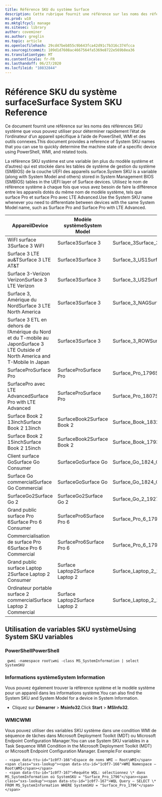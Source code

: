 ```yaml
---
title: Référence SKU du système Surface
description: Cette rubrique fournit une référence sur les noms des références SKU système que vous pouvez utiliser pour déterminer rapidement l’état de l’ordinateur d’un appareil spécifique.
ms.prod: w10
ms.mktglfcycl: manage
ms.sitesec: library
author: coveminer
ms.author: greglin
ms.topic: article
ms.openlocfilehash: 29cd47beb855c9b643fca42d91c7b316c374fcca
ms.sourcegitcommit: 109d1d7608ac4667564fa5369e8722e569b8ea36
ms.translationtype: MT
ms.contentlocale: fr-FR
ms.lasthandoff: 06/27/2020
ms.locfileid: "10832844"
---
```

# <span data-ttu-id="1c0f7-103">Référence SKU du système surface</span><span class="sxs-lookup"><span data-stu-id="1c0f7-103">Surface System SKU Reference</span></span>
<span data-ttu-id="1c0f7-104">Ce document fournit une référence sur les noms des références SKU système que vous pouvez utiliser pour déterminer rapidement l’état de l’ordinateur d’un appareil spécifique à l’aide de PowerShell, WMI et des outils connexes.</span><span class="sxs-lookup"><span data-stu-id="1c0f7-104">This document provides a reference of System SKU names that you can use to quickly determine the machine state of a specific device using PowerShell, WMI, and related tools.</span></span> 

<span data-ttu-id="1c0f7-105">La référence SKU système est une variable (en plus du modèle système et d’autres) qui est stockée dans les tables de système de gestion du système (SMBIOS) de la couche UEFI des appareils surface.</span><span class="sxs-lookup"><span data-stu-id="1c0f7-105">System SKU is a variable (along with System Model and others) stored in System Management BIOS (SMBIOS) tables in the UEFI layer of Surface devices.</span></span>  <span data-ttu-id="1c0f7-106">Utilisez le nom de référence système à chaque fois que vous avez besoin de faire la différence entre les appareils dotés du même nom de modèle système, tels que surface Pro et surface Pro avec LTE Advanced.</span><span class="sxs-lookup"><span data-stu-id="1c0f7-106">Use the System SKU name whenever you need to differentiate between devices with the same System Model name, such as Surface Pro and Surface Pro with LTE Advanced.</span></span> 

| **<span data-ttu-id="1c0f7-107">Appareil</span><span class="sxs-lookup"><span data-stu-id="1c0f7-107">Device</span></span>**| **<span data-ttu-id="1c0f7-108">Modèle système</span><span class="sxs-lookup"><span data-stu-id="1c0f7-108">System Model</span></span>** | **<span data-ttu-id="1c0f7-109">Référence système</span><span class="sxs-lookup"><span data-stu-id="1c0f7-109">System SKU</span></span>**|
| --- | ---| --- |
| <span data-ttu-id="1c0f7-110">WiFI surface 3</span><span class="sxs-lookup"><span data-stu-id="1c0f7-110">Surface 3 WiFI</span></span>                                               | <span data-ttu-id="1c0f7-111">Surface3</span><span class="sxs-lookup"><span data-stu-id="1c0f7-111">Surface 3</span></span>        | <span data-ttu-id="1c0f7-112">Surface_3</span><span class="sxs-lookup"><span data-stu-id="1c0f7-112">Surface_3</span></span>                        |
| <span data-ttu-id="1c0f7-113">Surface 3 LTE au&T</span><span class="sxs-lookup"><span data-stu-id="1c0f7-113">Surface 3 LTE AT&T</span></span>                                           | <span data-ttu-id="1c0f7-114">Surface3</span><span class="sxs-lookup"><span data-stu-id="1c0f7-114">Surface 3</span></span>        | <span data-ttu-id="1c0f7-115">Surface_3_US1</span><span class="sxs-lookup"><span data-stu-id="1c0f7-115">Surface_3_US1</span></span>                    |
| <span data-ttu-id="1c0f7-116">Surface 3-Verizon Verizon</span><span class="sxs-lookup"><span data-stu-id="1c0f7-116">Surface 3 LTE Verizon</span></span>                                        | <span data-ttu-id="1c0f7-117">Surface3</span><span class="sxs-lookup"><span data-stu-id="1c0f7-117">Surface 3</span></span>        | <span data-ttu-id="1c0f7-118">Surface_3_US2</span><span class="sxs-lookup"><span data-stu-id="1c0f7-118">Surface_3_US2</span></span>                    |
| <span data-ttu-id="1c0f7-119">Surface 3, Amérique du Nord</span><span class="sxs-lookup"><span data-stu-id="1c0f7-119">Surface 3 LTE North America</span></span>                                  | <span data-ttu-id="1c0f7-120">Surface3</span><span class="sxs-lookup"><span data-stu-id="1c0f7-120">Surface 3</span></span>        | <span data-ttu-id="1c0f7-121">Surface_3_NAG</span><span class="sxs-lookup"><span data-stu-id="1c0f7-121">Surface_3_NAG</span></span>                    |
| <span data-ttu-id="1c0f7-122">Surface 3 ETL en dehors de l’Amérique du Nord et du T-mobile au Japon</span><span class="sxs-lookup"><span data-stu-id="1c0f7-122">Surface 3 LTE Outside of North America and T-Mobile In Japan</span></span> | <span data-ttu-id="1c0f7-123">Surface3</span><span class="sxs-lookup"><span data-stu-id="1c0f7-123">Surface 3</span></span>        | <span data-ttu-id="1c0f7-124">Surface_3_ROW</span><span class="sxs-lookup"><span data-stu-id="1c0f7-124">Surface_3_ROW</span></span>                    |
| <span data-ttu-id="1c0f7-125">SurfacePro</span><span class="sxs-lookup"><span data-stu-id="1c0f7-125">Surface Pro</span></span>                                                  | <span data-ttu-id="1c0f7-126">SurfacePro</span><span class="sxs-lookup"><span data-stu-id="1c0f7-126">Surface Pro</span></span>      | <span data-ttu-id="1c0f7-127">Surface_Pro_1796</span><span class="sxs-lookup"><span data-stu-id="1c0f7-127">Surface_Pro_1796</span></span>                 |
| <span data-ttu-id="1c0f7-128">SurfacePro avec LTE Advanced</span><span class="sxs-lookup"><span data-stu-id="1c0f7-128">Surface Pro with LTE Advanced</span></span>                                | <span data-ttu-id="1c0f7-129">SurfacePro</span><span class="sxs-lookup"><span data-stu-id="1c0f7-129">Surface Pro</span></span>      | <span data-ttu-id="1c0f7-130">Surface_Pro_1807</span><span class="sxs-lookup"><span data-stu-id="1c0f7-130">Surface_Pro_1807</span></span>                 |
| <span data-ttu-id="1c0f7-131">Surface Book 2 13inch</span><span class="sxs-lookup"><span data-stu-id="1c0f7-131">Surface Book 2 13inch</span></span>                                        | <span data-ttu-id="1c0f7-132">SurfaceBook2</span><span class="sxs-lookup"><span data-stu-id="1c0f7-132">Surface Book 2</span></span>   | <span data-ttu-id="1c0f7-133">Surface_Book_1832</span><span class="sxs-lookup"><span data-stu-id="1c0f7-133">Surface_Book_1832</span></span>                |
| <span data-ttu-id="1c0f7-134">Surface Book 2 15inch</span><span class="sxs-lookup"><span data-stu-id="1c0f7-134">Surface Book 2 15inch</span></span>                                        | <span data-ttu-id="1c0f7-135">SurfaceBook2</span><span class="sxs-lookup"><span data-stu-id="1c0f7-135">Surface Book 2</span></span>   | <span data-ttu-id="1c0f7-136">Surface_Book_1793</span><span class="sxs-lookup"><span data-stu-id="1c0f7-136">Surface_Book_1793</span></span>                |
| <span data-ttu-id="1c0f7-137">Client surface Go</span><span class="sxs-lookup"><span data-stu-id="1c0f7-137">Surface Go Consumer</span></span>                                          | <span data-ttu-id="1c0f7-138">SurfaceGo</span><span class="sxs-lookup"><span data-stu-id="1c0f7-138">Surface Go</span></span>       | <span data-ttu-id="1c0f7-139">Surface_Go_1824_Consumer</span><span class="sxs-lookup"><span data-stu-id="1c0f7-139">Surface_Go_1824_Consumer</span></span>         |
| <span data-ttu-id="1c0f7-140">Surface Go commercial</span><span class="sxs-lookup"><span data-stu-id="1c0f7-140">Surface Go Commercial</span></span>                                        | <span data-ttu-id="1c0f7-141">SurfaceGo</span><span class="sxs-lookup"><span data-stu-id="1c0f7-141">Surface Go</span></span>       | <span data-ttu-id="1c0f7-142">Surface_Go_1824_Commercial</span><span class="sxs-lookup"><span data-stu-id="1c0f7-142">Surface_Go_1824_Commercial</span></span>       |
| <span data-ttu-id="1c0f7-143">SurfaceGo2</span><span class="sxs-lookup"><span data-stu-id="1c0f7-143">Surface Go 2</span></span>                                                 | <span data-ttu-id="1c0f7-144">SurfaceGo2</span><span class="sxs-lookup"><span data-stu-id="1c0f7-144">Surface Go 2</span></span>     | <span data-ttu-id="1c0f7-145">Surface_Go_2_1927</span><span class="sxs-lookup"><span data-stu-id="1c0f7-145">Surface_Go_2_1927</span></span>                |
| <span data-ttu-id="1c0f7-146">Grand public surface Pro 6</span><span class="sxs-lookup"><span data-stu-id="1c0f7-146">Surface Pro 6 Consumer</span></span>                                       | <span data-ttu-id="1c0f7-147">SurfacePro6</span><span class="sxs-lookup"><span data-stu-id="1c0f7-147">Surface Pro 6</span></span>    | <span data-ttu-id="1c0f7-148">Surface_Pro_6_1796_Consumer</span><span class="sxs-lookup"><span data-stu-id="1c0f7-148">Surface_Pro_6_1796_Consumer</span></span>      |
| <span data-ttu-id="1c0f7-149">Commercialisation de surface Pro 6</span><span class="sxs-lookup"><span data-stu-id="1c0f7-149">Surface Pro 6 Commercial</span></span>                                     | <span data-ttu-id="1c0f7-150">SurfacePro6</span><span class="sxs-lookup"><span data-stu-id="1c0f7-150">Surface Pro 6</span></span>    | <span data-ttu-id="1c0f7-151">Surface_Pro_6_1796_Commercial</span><span class="sxs-lookup"><span data-stu-id="1c0f7-151">Surface_Pro_6_1796_Commercial</span></span>    |
| <span data-ttu-id="1c0f7-152">Grand public surface Laptop 2</span><span class="sxs-lookup"><span data-stu-id="1c0f7-152">Surface Laptop 2 Consumer</span></span>                                    | <span data-ttu-id="1c0f7-153">Surface Laptop2</span><span class="sxs-lookup"><span data-stu-id="1c0f7-153">Surface Laptop 2</span></span> | <span data-ttu-id="1c0f7-154">Surface_Laptop_2_1769_Consumer</span><span class="sxs-lookup"><span data-stu-id="1c0f7-154">Surface_Laptop_2_1769_Consumer</span></span>   |
| <span data-ttu-id="1c0f7-155">Ordinateur portable surface 2 commercial</span><span class="sxs-lookup"><span data-stu-id="1c0f7-155">Surface Laptop 2 Commercial</span></span>                                  | <span data-ttu-id="1c0f7-156">Surface Laptop2</span><span class="sxs-lookup"><span data-stu-id="1c0f7-156">Surface Laptop 2</span></span> | <span data-ttu-id="1c0f7-157">Surface_Laptop_2_1769_Commercial</span><span class="sxs-lookup"><span data-stu-id="1c0f7-157">Surface_Laptop_2_1769_Commercial</span></span> |

## <span data-ttu-id="1c0f7-158">Utilisation de variables SKU système</span><span class="sxs-lookup"><span data-stu-id="1c0f7-158">Using System SKU variables</span></span> 

### <span data-ttu-id="1c0f7-159">PowerShell</span><span class="sxs-lookup"><span data-stu-id="1c0f7-159">PowerShell</span></span>

     gwmi -namespace root\wmi -class MS_SystemInformation | select SystemSKU 

### <span data-ttu-id="1c0f7-160">Informations système</span><span class="sxs-lookup"><span data-stu-id="1c0f7-160">System Information</span></span>
<span data-ttu-id="1c0f7-161">Vous pouvez également trouver la référence système et le modèle système pour un appareil dans les informations système.</span><span class="sxs-lookup"><span data-stu-id="1c0f7-161">You can also find the System SKU and System Model for a device in System Information.</span></span> 
- <span data-ttu-id="1c0f7-162">Cliquez sur **Démarrer**  >   **Msinfo32**.</span><span class="sxs-lookup"><span data-stu-id="1c0f7-162">Click **Start** >  **MSInfo32**.</span></span>  

### <span data-ttu-id="1c0f7-163">WMIC</span><span class="sxs-lookup"><span data-stu-id="1c0f7-163">WMI</span></span>
<span data-ttu-id="1c0f7-164">Vous pouvez utiliser des variables SKU système dans une condition WMI de séquence de tâches dans Microsoft Deployment Toolkit (MDT) ou Microsoft Endpoint Configuration Manager.</span><span class="sxs-lookup"><span data-stu-id="1c0f7-164">You can use System SKU variables in a Task Sequence WMI Condition in the Microsoft Deployment Toolkit (MDT) or Microsoft Endpoint Configuration Manager.</span></span> <span data-ttu-id="1c0f7-165">Exemple:</span><span class="sxs-lookup"><span data-stu-id="1c0f7-165">For example:</span></span> 

    - <span data-ttu-id="1c0f7-166">Espace de noms WMI – Root\WMI</span><span class="sxs-lookup"><span data-stu-id="1c0f7-166">WMI Namespace – Root\WMI</span></span>
    - <span data-ttu-id="1c0f7-167">Requête WQL: sélectionnez \* dans MS_SystemInformation où SystemSKU = "Surface_Pro_1796"</span><span class="sxs-lookup"><span data-stu-id="1c0f7-167">WQL Query – SELECT \* FROM MS_SystemInformation WHERE SystemSKU = "Surface_Pro_1796"</span></span>

 
 
 


